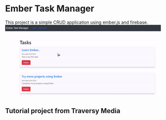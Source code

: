 # Ember Task Manager

This project is a simple CRUD application using ember.js and firebase.
![EmberTaskManagerDemo](/img/emberTasksDemo.gif) 


## __Tutorial project from Traversy Media__




